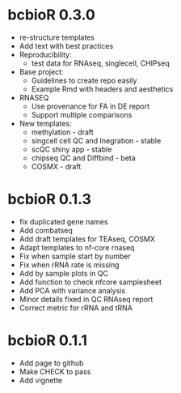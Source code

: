 # bcbioR 0.3.0

* re-structure templates
* Add text with best practices
* Reproducibility:
  * test data for RNAseq, singlecell, CHIPseq
* Base project:
  * Guidelines to create repo easily
  * Example Rmd with headers and aesthetics
* RNASEQ
  * Use provenance for FA in DE report
  * Support multiple comparisons
* New templates:
  * methylation - draft
  * singcell cell QC and Inegration - stable
  * scQC shiny app - stable
  * chipseq QC and Diffbind - beta
  * COSMX - draft

# bcbioR 0.1.3

* fix duplicated gene names
* Add combatseq
* Add draft templates for TEAseq, COSMX
* Adapt templates to nf-core rnaseq
* Fix when sample start by number
* Fix when rRNA rate is missing
* Add by sample plots in QC
* Add function to check nfcore samplesheet
* Add PCA with variance analysis
* Minor details fixed in QC RNAseq report
* Correct metric for rRNA and tRNA

# bcbioR 0.1.1

* Add page to github
* Make CHECK to pass
* Add vignette
